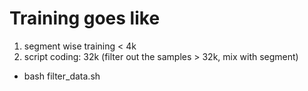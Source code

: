 # Training goes like
1. segment wise training < 4k
2. script coding: 32k (filter out the samples > 32k, mix with segment)
 - bash filter_data.sh
